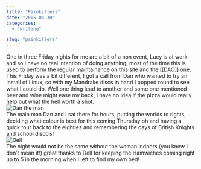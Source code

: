```yaml
---
title: "Painkillers"
date: "2005-04-30"
categories: 
  - "writing"

slug: "painkillers"
---
```


One in three Friday nights for me are a bit of a non event, Lucy is at work and so I have no real intention of doing anything, most of the time this is used to perform the regular maintainance on this site and the \[\[DAO\]\] one. This Friday was a bit different, I got a call from Dan who wanted to try an install of Linux, so with my Mandrake discs in hand I popped round to see what I could do. Well one thing lead to another and some one mentioned beer and wine might ease my back, I have no idea if the pizza would really help but what the hell worth a shot.  
![Dan the man](/images/dan.jpg)  
The main man Dan and I sat there for hours, putting the worlds to rights, deciding what colour is best for this coming Thursday oh and having a quick tour back to the eighties and remembering the days of British Knights and school disco’s!  
![Dell](/images/dell.jpg)  
The night would not be the same without the woman indoors (you know I don’t mean it!) great thanks to Dell for keeping the Hamwiches coming right up to 5 in the morning when I left to find my own bed!
